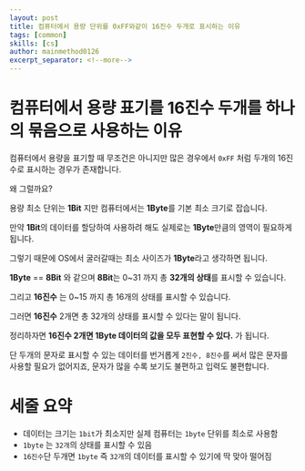 ```yaml
---
layout: post
title: 컴퓨터에서 용량 단위를 0xFF와같이 16진수 두개로 표시하는 이유
tags: [common]
skills: [cs]
author: mainmethod0126
excerpt_separator: <!--more-->
---
```


# 컴퓨터에서 용량 표기를 16진수 두개를 하나의 묶음으로 사용하는 이유

컴퓨터에서 용량을 표기할 때 무조건은 아니지만 많은 경우에서
`0xFF` 처럼 두개의 16진수로 표시하는 경우가 존재합니다.

왜 그럴까요?

용량 최소 단위는 **1Bit** 지만 컴퓨터에서는 **1Byte**를 기본 최소 크기로 잡습니다.

만약 **1Bit**의 데이터를 할당하여 사용하려 해도 실제로는 **1Byte**만큼의 영역이 필요하게됩니다.

그렇기 때문에 OS에서 굴러갈때는 최소 사이즈가 **1Byte**라고 생각하면 됩니다.

**1Byte** == **8Bit** 와 같으며 **8Bit**는  0~31 까지 총 **32개의 상태**를 표시할 수 있습니다.

그리고 **16진수** 는 0~15 까지 총 16개의 상태를 표시할 수 있습니다.

그러면 **16진수** 2개면 총 32개의 상태를 표시할 수 있다는 말이 됩니다.

정리하자면 **16진수 2개면 1Byte 데이터의 값을 모두 표현할 수 있다.** 가 됩니다.

단 두개의 문자로 표시할 수 있는 데이터를 번거롭게 `2진수, 8진수`를 써서 많은 문자를 사용할 필요가 없어지죠, 문자가 많을 수록 보기도 불편하고 입력도 불편합니다.

# 세줄 요약

- 데이터는 크기는 `1bit`가 최소지만 실제 컴퓨터는 `1byte` 단위를 최소로 사용함
- `1byte` 는 `32개`의 상태를 표시할 수 있음
- `16진수`단 두개면 `1byte` 즉 `32개`의 데이터를 표시할 수 있기에 딱 맞아 떨어짐

